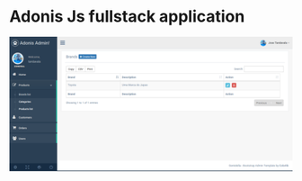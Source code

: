 # Adonis Js fullstack application


![Screenshot](https://github.com/tandavala/adonisadmin/blob/master/screenshot.png)


